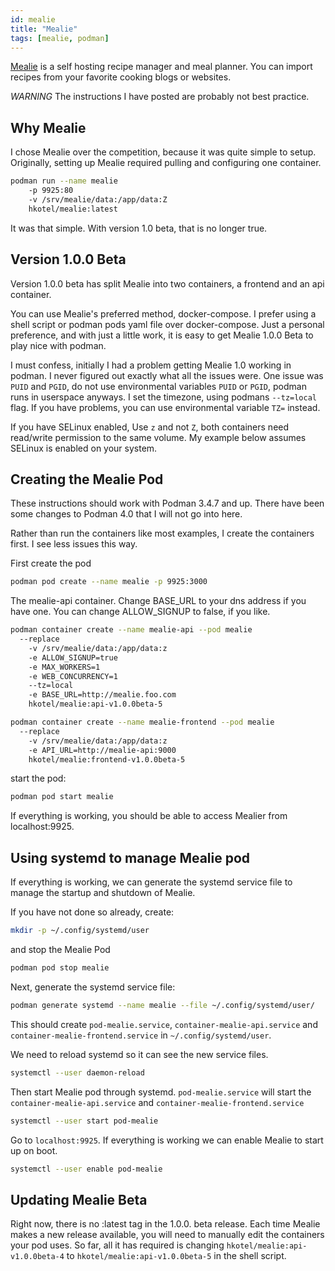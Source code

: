 ```yaml
---
id: mealie
title: "Mealie"
tags: [mealie, podman]
---
```


[Mealie](https://mealie.io/) is a self hosting recipe manager and meal planner. You can import recipes from your favorite cooking blogs or websites.

_WARNING_ The instructions I have posted are probably not best practice.

## Why Mealie

I chose Mealie over the competition, because it was quite simple to setup. Originally, setting up Mealie required pulling and configuring one container.

```bash
podman run --name mealie
    -p 9925:80
    -v /srv/mealie/data:/app/data:Z
    hkotel/mealie:latest
```

It was that simple. With version 1.0 beta, that is no longer true.

## Version 1.0.0 Beta

Version 1.0.0 beta has split Mealie into two containers, a frontend and an api container.

You can use Mealie's preferred method, docker-compose. I prefer using a shell script or podman pods yaml file over docker-compose. Just a personal preference, and with just a little work, it is easy to get Mealie 1.0.0 Beta to play nice with podman.

I must confess, initially I had a problem getting Mealie 1.0 working in podman. I never figured out exactly what all the issues were. One issue was `PUID` and `PGID`, do not use environmental variables `PUID` or `PGID`, podman runs in userspace anyways. I set the timezone, using podmans `--tz=local` flag. If you have problems, you can use environmental variable `TZ=` instead.

If you have SELinux enabled, Use `z` and not `Z`, both containers need read/write permission to the same volume. My example below assumes SELinux is enabled on your system.

## Creating the Mealie Pod

These instructions should work with Podman 3.4.7 and up. There have been some changes to Podman 4.0 that I will not go into here.

Rather than run the containers like most examples, I create the containers first. I see less issues this way.

First create the pod

```bash
podman pod create --name mealie -p 9925:3000
```

The mealie-api container. Change BASE_URL to your dns address if you have one. You can change ALLOW_SIGNUP to false, if you like.

```bash
podman container create --name mealie-api --pod mealie
  --replace
    -v /srv/mealie/data:/app/data:z
    -e ALLOW_SIGNUP=true
    -e MAX_WORKERS=1
    -e WEB_CONCURRENCY=1
    --tz=local
    -e BASE_URL=http://mealie.foo.com
    hkotel/mealie:api-v1.0.0beta-5
```

```bash
podman container create --name mealie-frontend --pod mealie
  --replace
    -v /srv/mealie/data:/app/data:z
    -e API_URL=http://mealie-api:9000
    hkotel/mealie:frontend-v1.0.0beta-5
```

start the pod:

```bash
podman pod start mealie
```

If everything is working, you should be able to access Mealier from localhost:9925.

## Using systemd to manage Mealie pod

If everything is working, we can generate the systemd service file to manage the startup and shutdown of Mealie.

If you have not done so already, create:

```bash
mkdir -p ~/.config/systemd/user
```

and stop the Mealie Pod

```bash
podman pod stop mealie
```

Next, generate the systemd service file:

```bash
podman generate systemd --name mealie --file ~/.config/systemd/user/
```

This should create `pod-mealie.service`, `container-mealie-api.service` and `container-mealie-frontend.service` in `~/.config/systemd/user`.

We need to reload systemd so it can see the new service files.

```bash
systemctl --user daemon-reload
```

Then start Mealie pod through systemd. `pod-mealie.service` will start the `container-mealie-api.service` and `container-mealie-frontend.service`

```bash
systemctl --user start pod-mealie
```

Go to `localhost:9925`. If everything is working we can enable Mealie to start up on boot.

```bash
systemctl --user enable pod-mealie
```

## Updating Mealie Beta

Right now, there is no :latest tag in the 1.0.0. beta release. Each time Mealie makes a new release available, you will need to manually edit the containers your pod uses. So far, all it has required is changing `hkotel/mealie:api-v1.0.0beta-4` to `hkotel/mealie:api-v1.0.0beta-5` in the shell script.
